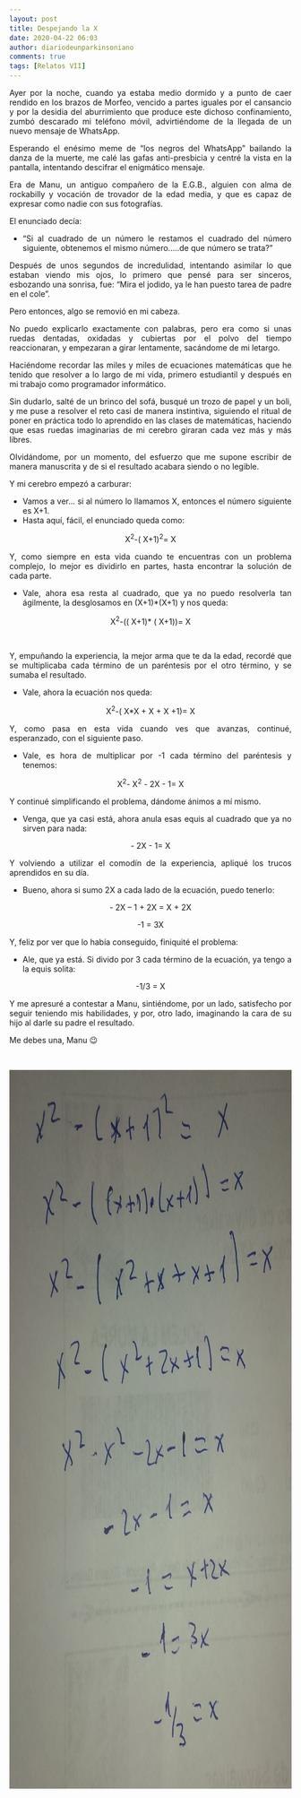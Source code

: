 ```yaml
---
layout: post
title: Despejando la X
date: 2020-04-22 06:03
author: diariodeunparkinsoniano
comments: true
tags: [Relatos VII]
---
```

<p style="text-align:justify;">Ayer por la noche, cuando ya estaba medio dormido y a punto de caer rendido en los brazos de Morfeo, vencido a partes iguales por el cansancio y por la desidia del aburrimiento que produce este dichoso confinamiento, zumbó descarado mi teléfono móvil, advirtiéndome de la llegada de un nuevo mensaje de WhatsApp.</p>
<p style="text-align:justify;">Esperando el enésimo meme de “los negros del WhatsApp” bailando la danza de la muerte, me calé las gafas anti-presbicia y centré la vista en la pantalla, intentando descifrar el enigmático mensaje.</p>
<p style="text-align:justify;">Era de Manu, un antiguo compañero de la E.G.B., alguien con alma de rockabilly y vocación de trovador de la edad media, y que es capaz de expresar como nadie con sus fotografías.</p>
<p style="text-align:justify;">El enunciado decía:</p>
<ul style="text-align:justify;">
<li>“Si al cuadrado de un número le restamos el cuadrado del número siguiente, obtenemos el mismo número.....de que número se trata?”</li>
</ul>
<p style="text-align:justify;">Después de unos segundos de incredulidad, intentando asimilar lo que estaban viendo mis ojos, lo primero que pensé para ser sinceros, esbozando una sonrisa, fue: “Mira el jodido, ya le han puesto tarea de padre en el cole”.</p>
<p style="text-align:justify;">Pero entonces, algo se removió en mi cabeza.</p>
<p style="text-align:justify;">No puedo explicarlo exactamente con palabras, pero era como si unas ruedas dentadas, oxidadas y cubiertas por el polvo del tiempo reaccionaran, y empezaran a girar lentamente, sacándome de mi letargo.</p>
<p style="text-align:justify;">Haciéndome recordar las miles y miles de ecuaciones matemáticas que he tenido que resolver a lo largo de mi vida, primero estudiantil y después en mi trabajo como programador informático.</p>
<p style="text-align:justify;">Sin dudarlo, salté de un brinco del sofá, busqué un trozo de papel y un boli, y me puse a resolver el reto casi de manera instintiva, siguiendo el ritual de poner en práctica todo lo aprendido en las clases de matemáticas, haciendo que esas ruedas imaginarias de mi cerebro giraran cada vez más y más libres.</p>
<p style="text-align:justify;">Olvidándome, por un momento, del esfuerzo que me supone escribir de manera manuscrita y de si el resultado acabara siendo o no legible.</p>
<p style="text-align:justify;">Y mi cerebro empezó a carburar:</p>
<ul style="text-align:justify;">
<li>Vamos a ver… si al número lo llamamos X, entonces el número siguiente es X+1.</li>
<li>Hasta aquí, fácil, el enunciado queda como:</li>
</ul>
<p style="text-align:center;">X<sup>2</sup>-( X+1)<sup>2</sup>= X</p>
<p style="text-align:justify;">Y, como siempre en esta vida cuando te encuentras con un problema complejo, lo mejor es dividirlo en partes, hasta encontrar la solución de cada parte.</p>
<ul style="text-align:justify;">
<li>Vale, ahora esa resta al cuadrado, que ya no puedo resolverla tan ágilmente, la desglosamos en (X+1)*(X+1) y nos queda:</li>
</ul>
<p style="text-align:center;">X<sup>2</sup>-(( X+1)* ( X+1))= X</p>
<p style="text-align:justify;"> </p>
<p style="text-align:justify;">Y, empuñando la experiencia, la mejor arma que te da la edad, recordé que se multiplicaba cada término de un paréntesis por el otro término, y se sumaba el resultado.</p>
<ul style="text-align:justify;">
<li>Vale, ahora la ecuación nos queda:</li>
</ul>
<p style="text-align:center;">X<sup>2</sup>-( X*X + X + X +1)= X</p>
<p style="text-align:justify;">Y, como pasa en esta vida cuando ves que avanzas, continué, esperanzado, con el siguiente paso.</p>
<ul style="text-align:justify;">
<li>Vale, es hora de multiplicar por -1 cada término del paréntesis y tenemos:</li>
</ul>
<p style="text-align:center;">X<sup>2</sup>- X<sup>2</sup> - 2X - 1= X</p>
<p style="text-align:justify;">Y continué simplificando el problema, dándome ánimos a mí mismo.</p>
<ul style="text-align:justify;">
<li>Venga, que ya casi está, ahora anula esas equis al cuadrado que ya no sirven para nada:</li>
</ul>
<p style="text-align:center;">- 2X - 1= X</p>
<p style="text-align:justify;">Y volviendo a utilizar el comodín de la experiencia, apliqué los trucos aprendidos en su día.</p>
<ul style="text-align:justify;">
<li>Bueno, ahora si sumo 2X a cada lado de la ecuación, puedo tenerlo:</li>
</ul>
<p style="text-align:center;">- 2X – 1 + 2X = X + 2X</p>
<p style="text-align:center;">-1 = 3X</p>
<p style="text-align:justify;">Y, feliz por ver que lo había conseguido, finiquité el problema:</p>
<ul style="text-align:justify;">
<li>Ale, que ya está. Si divido por 3 cada término de la ecuación, ya tengo a la equis solita:</li>
</ul>
<p style="text-align:center;">-1/3 = X</p>
<p style="text-align:justify;">Y me apresuré a contestar a Manu, sintiéndome, por un lado, satisfecho por seguir teniendo mis habilidades, y por, otro lado, imaginando la cara de su hijo al darle su padre el resultado.</p>
<p style="text-align:justify;">Me debes una, Manu 😉</p>
<p style="text-align:justify;"> </p>
<p style="text-align:justify;"><img class="img-fluid"  clasXs=" size-full wp-image-1031 aligncenter" src="/assets/images/2020/04/despejando-la-x.jpg" alt="despejando la x" width="1222" height="1283" /></p>

<!-- wp:social-links -->
<ul clasXs="wp-block-social-links"></ul>
<!-- /wp:social-links -->
